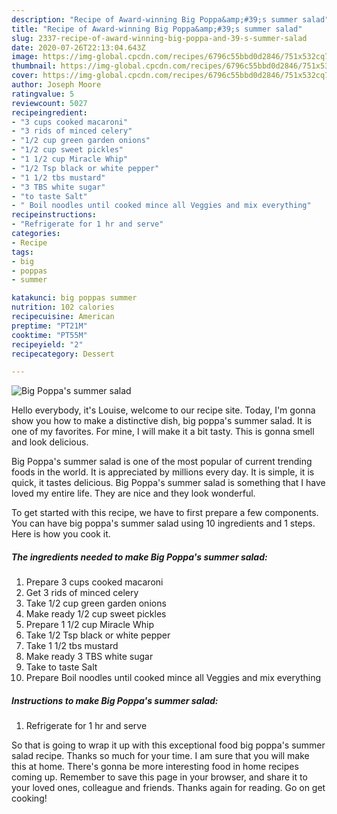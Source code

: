 ```yaml
---
description: "Recipe of Award-winning Big Poppa&amp;#39;s summer salad"
title: "Recipe of Award-winning Big Poppa&amp;#39;s summer salad"
slug: 2337-recipe-of-award-winning-big-poppa-and-39-s-summer-salad
date: 2020-07-26T22:13:04.643Z
image: https://img-global.cpcdn.com/recipes/6796c55bbd0d2846/751x532cq70/big-poppas-summer-salad-recipe-main-photo.jpg
thumbnail: https://img-global.cpcdn.com/recipes/6796c55bbd0d2846/751x532cq70/big-poppas-summer-salad-recipe-main-photo.jpg
cover: https://img-global.cpcdn.com/recipes/6796c55bbd0d2846/751x532cq70/big-poppas-summer-salad-recipe-main-photo.jpg
author: Joseph Moore
ratingvalue: 5
reviewcount: 5027
recipeingredient:
- "3 cups cooked macaroni"
- "3 rids of minced celery"
- "1/2 cup green garden onions"
- "1/2 cup sweet pickles"
- "1 1/2 cup Miracle Whip"
- "1/2 Tsp black or white pepper"
- "1 1/2 tbs mustard"
- "3 TBS white sugar"
- "to taste Salt"
- " Boil noodles until cooked mince all Veggies and mix everything"
recipeinstructions:
- "Refrigerate for 1 hr and serve"
categories:
- Recipe
tags:
- big
- poppas
- summer

katakunci: big poppas summer 
nutrition: 102 calories
recipecuisine: American
preptime: "PT21M"
cooktime: "PT55M"
recipeyield: "2"
recipecategory: Dessert

---
```



![Big Poppa&#39;s summer salad](https://img-global.cpcdn.com/recipes/6796c55bbd0d2846/751x532cq70/big-poppas-summer-salad-recipe-main-photo.jpg)

Hello everybody, it's Louise, welcome to our recipe site. Today, I'm gonna show you how to make a distinctive dish, big poppa&#39;s summer salad. It is one of my favorites. For mine, I will make it a bit tasty. This is gonna smell and look delicious.



Big Poppa&#39;s summer salad is one of the most popular of current trending foods in the world. It is appreciated by millions every day. It is simple, it is quick, it tastes delicious. Big Poppa&#39;s summer salad is something that I have loved my entire life. They are nice and they look wonderful.


To get started with this recipe, we have to first prepare a few components. You can have big poppa&#39;s summer salad using 10 ingredients and 1 steps. Here is how you cook it.

<!--inarticleads1-->

##### The ingredients needed to make Big Poppa&#39;s summer salad:

1. Prepare 3 cups cooked macaroni
1. Get 3 rids of minced celery
1. Take 1/2 cup green garden onions
1. Make ready 1/2 cup sweet pickles
1. Prepare 1 1/2 cup Miracle Whip
1. Take 1/2 Tsp black or white pepper
1. Take 1 1/2 tbs mustard
1. Make ready 3 TBS white sugar
1. Take to taste Salt
1. Prepare  Boil noodles until cooked mince all Veggies and mix everything




<!--inarticleads2-->

##### Instructions to make Big Poppa&#39;s summer salad:

1. Refrigerate for 1 hr and serve




So that is going to wrap it up with this exceptional food big poppa&#39;s summer salad recipe. Thanks so much for your time. I am sure that you will make this at home. There's gonna be more interesting food in home recipes coming up. Remember to save this page in your browser, and share it to your loved ones, colleague and friends. Thanks again for reading. Go on get cooking!
